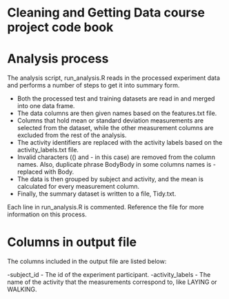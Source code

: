 # Cleaning and Getting Data course project code book 

# Analysis process

The analysis script, run_analysis.R reads in the processed experiment data and performs a number of steps to get it into summary form.

- Both the processed test and training datasets are read in and merged into one data frame.
- The data columns are then given names based on the features.txt file.
- Columns that hold mean or standard deviation measurements are selected from the dataset, while the other measurement columns are excluded from the rest of the analysis.
- The activity identifiers are replaced with the activity labels based on the activity_labels.txt file.
- Invalid characters (() and - in this case) are removed from the column names. Also, duplicate phrase BodyBody in some columns names is -replaced with Body.
- The data is then grouped by subject and activity, and the mean is calculated for every measurement column.
- Finally, the summary dataset is written to a file, Tidy.txt.

 Each line in run_analysis.R is commented. Reference the file for more information on this process.

# Columns in output file
The columns included in the output file are listed below:

-subject_id - The id of the experiment participant.
-activity_labels - The name of the activity that the measurements correspond to, like LAYING or WALKING.
